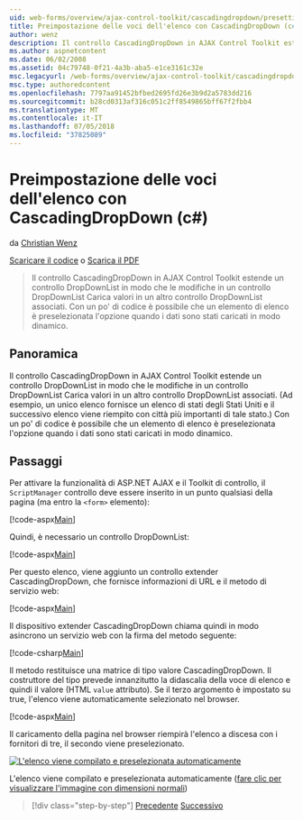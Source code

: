```yaml
---
uid: web-forms/overview/ajax-control-toolkit/cascadingdropdown/presetting-list-entries-with-cascadingdropdown-cs
title: Preimpostazione delle voci dell'elenco con CascadingDropDown (c#) | Microsoft Docs
author: wenz
description: Il controllo CascadingDropDown in AJAX Control Toolkit estende un controllo DropDownList in modo che le modifiche in un controllo DropDownList carichi associati i valori in anoth...
ms.author: aspnetcontent
ms.date: 06/02/2008
ms.assetid: 04c79748-0f21-4a3b-aba5-e1ce3161c32e
msc.legacyurl: /web-forms/overview/ajax-control-toolkit/cascadingdropdown/presetting-list-entries-with-cascadingdropdown-cs
msc.type: authoredcontent
ms.openlocfilehash: 7797aa91452bfbed2695fd26e3b9d2a5783dd216
ms.sourcegitcommit: b28cd0313af316c051c2ff8549865bff67f2fbb4
ms.translationtype: MT
ms.contentlocale: it-IT
ms.lasthandoff: 07/05/2018
ms.locfileid: "37825089"
---
```

<a name="presetting-list-entries-with-cascadingdropdown-c"></a>Preimpostazione delle voci dell'elenco con CascadingDropDown (c#)
====================
da [Christian Wenz](https://github.com/wenz)

[Scaricare il codice](http://download.microsoft.com/download/9/0/7/907760b1-2c60-4f81-aeb6-ca416a573b0d/cascadingdropdown2.cs.zip) o [Scarica il PDF](http://download.microsoft.com/download/2/d/c/2dc10e34-6983-41d4-9c08-f78f5387d32b/cascadingDropDown2CS.pdf)

> Il controllo CascadingDropDown in AJAX Control Toolkit estende un controllo DropDownList in modo che le modifiche in un controllo DropDownList Carica valori in un altro controllo DropDownList associati. Con un po' di codice è possibile che un elemento di elenco è preselezionata l'opzione quando i dati sono stati caricati in modo dinamico.


## <a name="overview"></a>Panoramica

Il controllo CascadingDropDown in AJAX Control Toolkit estende un controllo DropDownList in modo che le modifiche in un controllo DropDownList Carica valori in un altro controllo DropDownList associati. (Ad esempio, un unico elenco fornisce un elenco di stati degli Stati Uniti e il successivo elenco viene riempito con città più importanti di tale stato.) Con un po' di codice è possibile che un elemento di elenco è preselezionata l'opzione quando i dati sono stati caricati in modo dinamico.

## <a name="steps"></a>Passaggi

Per attivare la funzionalità di ASP.NET AJAX e il Toolkit di controllo, il `ScriptManager` controllo deve essere inserito in un punto qualsiasi della pagina (ma entro la `<form>` elemento):

[!code-aspx[Main](presetting-list-entries-with-cascadingdropdown-cs/samples/sample1.aspx)]

Quindi, è necessario un controllo DropDownList:

[!code-aspx[Main](presetting-list-entries-with-cascadingdropdown-cs/samples/sample2.aspx)]

Per questo elenco, viene aggiunto un controllo extender CascadingDropDown, che fornisce informazioni di URL e il metodo di servizio web:

[!code-aspx[Main](presetting-list-entries-with-cascadingdropdown-cs/samples/sample3.aspx)]

Il dispositivo extender CascadingDropDown chiama quindi in modo asincrono un servizio web con la firma del metodo seguente:

[!code-csharp[Main](presetting-list-entries-with-cascadingdropdown-cs/samples/sample4.cs)]

Il metodo restituisce una matrice di tipo valore CascadingDropDown. Il costruttore del tipo prevede innanzitutto la didascalia della voce di elenco e quindi il valore (HTML `value` attributo). Se il terzo argomento è impostato su true, l'elenco viene automaticamente selezionato nel browser.

[!code-aspx[Main](presetting-list-entries-with-cascadingdropdown-cs/samples/sample5.aspx)]

Il caricamento della pagina nel browser riempirà l'elenco a discesa con i fornitori di tre, il secondo viene preselezionato.


[![L'elenco viene compilato e preselezionata automaticamente](presetting-list-entries-with-cascadingdropdown-cs/_static/image2.png)](presetting-list-entries-with-cascadingdropdown-cs/_static/image1.png)

L'elenco viene compilato e preselezionata automaticamente ([fare clic per visualizzare l'immagine con dimensioni normali](presetting-list-entries-with-cascadingdropdown-cs/_static/image3.png))

> [!div class="step-by-step"]
> [Precedente](using-cascadingdropdown-with-a-database-cs.md)
> [Successivo](using-auto-postback-with-cascadingdropdown-cs.md)
